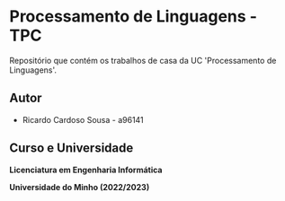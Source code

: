 
# Processamento de Linguagens - TPC

Repositório que contém os trabalhos de casa da UC 'Processamento de Linguagens'.


## Autor

- Ricardo Cardoso Sousa - a96141


## Curso e Universidade

**Licenciatura em Engenharia Informática**

**Universidade do Minho (2022/2023)**
